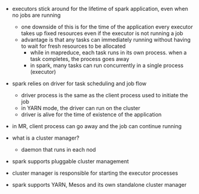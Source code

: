 - executors stick around for the lifetime of spark application, even when no jobs are running
	- one downside of this is for the time of the application every executor takes up fixed resources even if the executor is not running a job
	- advantage is that any tasks can immediately running without having to wait for fresh resources to be allocated
		- while in mapreduce, each task runs in its own process. when a task completes, the process goes away
		- in spark, many tasks can run concurrently in a single process (executor)
- spark relies on driver for task scheduling and job flow
	- driver process is the same as the client process used to initiate the job
	- in YARN mode, the driver can run on the cluster
	- driver is alive for the time of existence of the application
- in MR, client process can go away and the job can continue running


- what is a cluster manager?
	- daemon that runs in each nod
- spark supports pluggable cluster management
- cluster manager is responsible for starting the executor processes
- spark supports YARN, Mesos and its own standalone cluster manager